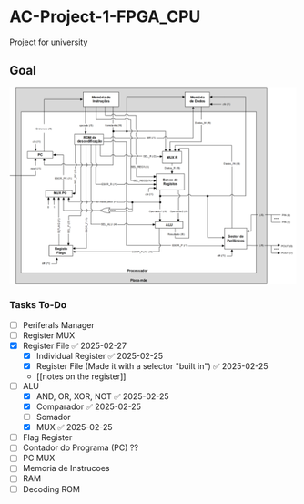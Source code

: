 # AC-Project-1-FPGA_CPU
Project for university

## Goal

![CPU architeture](MotherBoard.png)

### Tasks To-Do

- [ ] Periferals Manager
- [ ] Register MUX
- [x] Register File ✅ 2025-02-27
	- [x] Individual Register ✅ 2025-02-25
	- [x] Register File (Made it with a selector "built in") ✅ 2025-02-25
	- [[notes on the register]]
- [ ] ALU
	- [x] AND, OR, XOR, NOT ✅ 2025-02-25
	- [x] Comparador ✅ 2025-02-25
	- [ ] Somador
	- [x] MUX ✅ 2025-02-25
- [ ] Flag Register
- [ ] Contador do Programa (PC) ??
- [ ] PC MUX
- [ ] Memoria de Instrucoes
- [ ] RAM
- [ ] Decoding ROM
